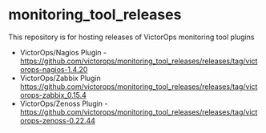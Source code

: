# monitoring_tool_releases
This repository is for hosting releases of VictorOps monitoring tool plugins

* VictorOps/Nagios Plugin - https://github.com/victorops/monitoring_tool_releases/releases/tag/victorops-nagios-1.4.20
* VictorOps/Zabbix Plugin https://github.com/victorops/monitoring_tool_releases/releases/tag/victorops-zabbix_0.15.4
* VictorOps/Zenoss Plugin - https://github.com/victorops/monitoring_tool_releases/releases/tag/victorops-zenoss-0.22.44

